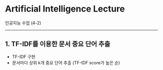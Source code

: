 # Artificial Intelligence Lecture
인공지능 수업 (4-2)

---------------------------------------
## 1. TF-IDF를 이용한 문서 중요 단어 추출
- TF-IDF 구현
- 문서마다 상위 k개 중요 단어 추출 (TF-IDF score가 높은 순)
